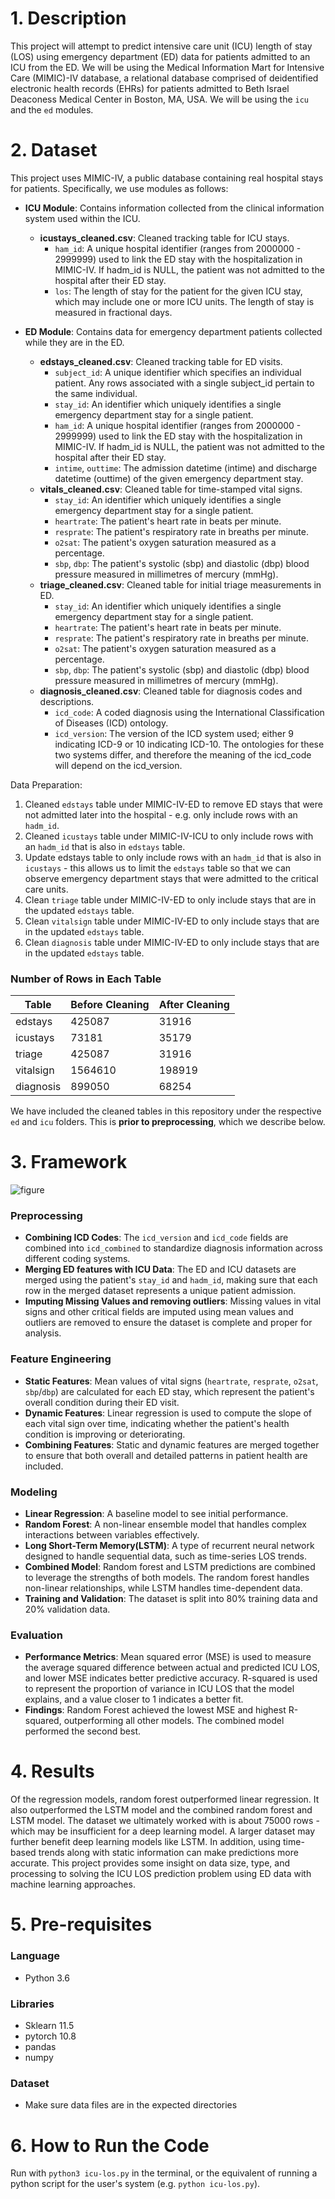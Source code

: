 # 1. Description

This project will attempt to predict intensive care unit (ICU) length of stay (LOS) using emergency department (ED) data for patients admitted to an ICU from the ED. We will be using the Medical Information Mart for Intensive Care (MIMIC)-IV database, a relational database comprised of deidentified electronic health records (EHRs) for patients admitted to Beth Israel Deaconess Medical Center in Boston, MA, USA. We will be using the `icu` and the `ed` modules. 

# 2. Dataset

This project uses MIMIC-IV, a public database containing real hospital stays for patients. Specifically, we use modules as follows: 

- **ICU Module**: Contains information collected from the clinical information system used within the ICU. 
    - **icustays_cleaned.csv**: Cleaned tracking table for ICU stays. 
        - `ham_id`: A unique hospital identifier (ranges from 2000000 - 2999999) used to link the ED stay with the hospitalization in MIMIC-IV. If hadm_id is NULL, the patient was not admitted to the hospital after their ED stay.
        - `los`: The length of stay for the patient for the given ICU stay, which may include one or more ICU units. The length of stay is measured in fractional days.

- **ED Module**: Contains data for emergency department patients collected while they are in the ED. 
    - **edstays_cleaned.csv**: Cleaned tracking table for ED visits. 
        - `subject_id`: A unique identifier which specifies an individual patient. Any rows associated with a single subject_id pertain to the same individual. 
        - `stay_id`: An identifier which uniquely identifies a single emergency department stay for a single patient. 
        - `ham_id`: A unique hospital identifier (ranges from 2000000 - 2999999) used to link the ED stay with the hospitalization in MIMIC-IV. If hadm_id is NULL, the patient was not admitted to the hospital after their ED stay.
        - `intime`, `outtime`: The admission datetime (intime) and discharge datetime (outtime) of the given emergency department stay. 
    - **vitals_cleaned.csv**: Cleaned table for time-stamped vital signs. 
        - `stay_id`: An identifier which uniquely identifies a single emergency department stay for a single patient. 
        - `heartrate`: The patient's heart rate in beats per minute.
        - `resprate`: The patient's respiratory rate in breaths per minute.
        - `o2sat`: The patient's oxygen saturation measured as a percentage.
        - `sbp`, `dbp`: The patient's systolic (sbp) and diastolic (dbp) blood pressure measured in millimetres of mercury (mmHg).
    - **triage_cleaned.csv**: Cleaned table for initial triage measurements in ED. 
        - `stay_id`: An identifier which uniquely identifies a single emergency department stay for a single patient. 
        - `heartrate`: The patient's heart rate in beats per minute.
        - `resprate`: The patient's respiratory rate in breaths per minute.
        - `o2sat`: The patient's oxygen saturation measured as a percentage.
        - `sbp`, `dbp`: The patient's systolic (sbp) and diastolic (dbp) blood pressure measured in millimetres of mercury (mmHg).
    - **diagnosis_cleaned.csv**: Cleaned table for diagnosis codes and descriptions. 
        - `icd_code`: A coded diagnosis using the International Classification of Diseases (ICD) ontology.
        - `icd_version`: The version of the ICD system used; either 9 indicating ICD-9 or 10 indicating ICD-10. The ontologies for these two systems differ, and therefore the meaning of the icd_code will depend on the icd_version.

Data Preparation:

1. Cleaned `edstays` table under MIMIC-IV-ED to remove ED stays that were not admitted later into the hospital - e.g. only include rows with an `hadm_id`. 
2. Cleaned `icustays` table under MIMIC-IV-ICU to only include rows with an `hadm_id` that is also in `edstays` table.
3. Update edstays table to only include rows with an `hadm_id` that is also in `icustays` - this allows us to limit the `edstays` table so that we can observe emergency department stays that were admitted to the critical care units.
4. Clean `triage` table under MIMIC-IV-ED to only include stays that are in the updated `edstays` table.
5. Clean `vitalsign` table under MIMIC-IV-ED to only include stays that are in the updated `edstays` table.
6. Clean `diagnosis` table under MIMIC-IV-ED to only include stays that are in the updated `edstays` table.

### Number of Rows in Each Table
| Table              | Before Cleaning | After Cleaning |
| ---------------- | ------ | ---- |
| edstays       | 425087 | 31916 |
| icustays      |   73181   | 35179 |
| triage        |  425087   | 31916 |
| vitalsign |  1564610   | 198919 |
| diagnosis | 899050 | 68254 |

We have included the cleaned tables in this repository under the respective `ed` and `icu` folders. This is **prior to preprocessing**, which we describe below.

# 3. Framework

![figure](https://github.com/user-attachments/assets/a8ec38ec-a66a-4392-8b02-93c2dd65d9ed)

**<h3>Preprocessing</h3>**

- **Combining ICD Codes**:
The `icd_version` and `icd_code` fields are combined into `icd_combined` to standardize diagnosis information across different coding systems. 
- **Merging ED features with ICU Data**: The ED and ICU datasets are merged using the patient's `stay_id` and `hadm_id`, making sure that each row in the merged dataset represents a unique patient admission.
- **Imputing Missing Values and removing outliers**: Missing values in vital signs and other critical fields are imputed using mean values and outliers are removed to ensure the dataset is complete and proper for analysis.

**<h3>Feature Engineering</h3>**

- **Static Features**: Mean values of vital signs (`heartrate`, `resprate`, `o2sat`, `sbp`/`dbp`) are calculated for each ED stay, which represent the patient's overall condition during their ED visit.
- **Dynamic Features**: Linear regression is used to compute the slope of each vital sign over time, indicating whether the patient's health condition is improving or deteriorating.
- **Combining Features**: Static and dynamic features are merged together to ensure that both overall and detailed patterns in patient health are included.

**<h3>Modeling</h3>**

- **Linear Regression**: A baseline model to see initial performance.
- **Random Forest**: A non-linear ensemble model that handles complex interactions between variables effectively.
- **Long Short-Term Memory(LSTM)**: A type of recurrent neural network designed to handle sequential data, such as time-series LOS trends. 
- **Combined Model**: Random forest and LSTM predictions are combined to leverage the strengths of both models. The random forest handles non-linear relationships, while LSTM handles time-dependent data. 
- **Training and Validation**: The dataset is split into 80% training data and 20% validation data.

**<h3>Evaluation</h3>**
- **Performance Metrics**: Mean squared error (MSE) is used to measure the average squared difference between actual and predicted ICU LOS, and lower MSE indicates better predictive accuracy.
R-squared is used to represent the proportion of variance in ICU LOS that the model explains, and a value closer to 1 indicates a better fit. 
- **Findings**: Random Forest achieved the lowest MSE and highest R-squared, outperforming all other models. The combined model performed the second best. 


# 4. Results

Of the regression models, random forest outperformed linear regression. It also outperformed the LSTM model and the combined random forest and LSTM model. The dataset we ultimately worked with is about 75000 rows - which may be insufficient for a deep learning model. A larger dataset may further benefit deep learning models like LSTM. In addition, using time-based trends along with static information can make predictions more accurate. This project provides some insight on data size, type, and processing to solving the ICU LOS prediction problem using ED data with machine learning approaches. 


# 5. Pre-requisites

**<h3>Language</h3>**
- Python 3.6

**<h3>Libraries</h3>**
- Sklearn 11.5
- pytorch 10.8
- pandas
- numpy

**<h3>Dataset</h3>**
- Make sure data files are in the expected directories

# 6. How to Run the Code

Run with `python3 icu-los.py` in the terminal, or the equivalent of running a python script for the user's system (e.g. `python icu-los.py`).
